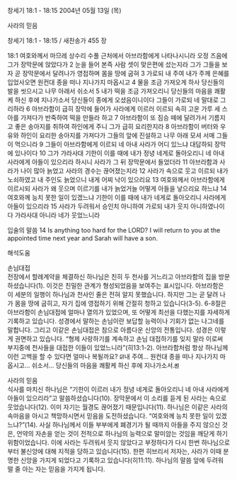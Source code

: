 창세기 18:1 - 18:15 
2004년 05월 13일 (목)

사라의 믿음



창세기 18:1 - 18:15 / 새찬송가 455 장


18:1 여호와께서 마므레 상수리 수풀 근처에서 아브라함에게 나타나시니라 오정 즈음에 그가 장막문에 앉았다가 2 눈을 들어 본즉 사람 셋이 맞은편에 섰는지라 그가 그들을 보자 곧 장막문에서 달려나가 영접하며 몸을 땅에 굽혀 3 가로되 내 주여 내가 주께 은혜를 입었사오면 원컨대 종을 떠나 지나가지 마옵시고 4 물을 조금 가져오게 하사 당신들의 발을 씻으시고 나무 아래서 쉬소서 5 내가 떡을 조금 가져오리니 당신들의 마음을 쾌활케 하신 후에 지나가소서 당신들이 종에게 오셨음이니이다 그들이 가로되 네 말대로 그리하라 6 아브라함이 급히 장막에 들어가 사라에게 이르러 이르되 속히 고운 가루 세 스아를 가져다가 반죽하여 떡을 만들라 하고 7 아브라함이 또 짐승 떼에 달려가서 기름지고 좋은 송아지를 취하여 하인에게 주니 그가 급히 요리한지라 8 아브라함이 버터와 우유와 하인이 요리한 송아지를 가져다가 그들의 앞에 진설하고 나무 아래 모셔 서매 그들이 먹으니라 9 그들이 아브라함에게 이르되 네 아내 사라가 어디 있느냐 대답하되 장막에 있나이다 10 그가 가라사대 기한이 이를 때에 내가 정녕 네게로 돌아오리니 네 아내 사라에게 아들이 있으리라 하시니 사라가 그 뒤 장막문에서 들었더라 11 아브라함과 사라가 나이 많아 늙었고 사라의 경수는 끊어졌는지라 12 사라가 속으로 웃고 이르되 내가 노쇠하였고 내 주인도 늙었으니 내게 어찌 낙이 있으리요 13 여호와께서 아브라함에게 이르시되 사라가 왜 웃으며 이르기를 내가 늙었거늘 어떻게 아들을 낳으리요 하느냐 14 여호와께 능치 못한 일이 있겠느냐 기한이 이를 때에 내가 네게로 돌아오리니 사라에게 아들이 있으리라 15 사라가 두려워서 승인치 아니하여 가로되 내가 웃지 아니하였나이다 가라사대 아니라 네가 웃었느니라 

입술의 말씀 
14 Is anything too hard for the LORD? I will return to you at the appointed time next year and Sarah will have a son.

해석도움





손님대접  
전장에서 할례계약을 체결하신 하나님은 친히 두 천사를 거느리고 아브라함의 집을 방문하셨습니다(1). 이것은 친밀한 관계가 형성되었음을 보여주는 표시입니다. 아브라함은 이 세분의 일행이 하나님과 천사인 줄은 전혀 알지 못했습니다. 하지만 그는 곧 달려 나가 몸을 땅에 굽히고, 자기 집에 영접하기 위해 간절히 청하고 있습니다(3-5). 6-8절은 아브라함이 손님대접에 얼마나 열의가 있었으며, 또 어떻게 최선을 다했는지를 자세하게 기록하고 있습니다. 성경에서 말하는 손님이란 보답할 능력이나 기회가 없는 나그네를 말합니다. 그리고 이같은 손님대접은 참으로 아름다운 신앙의 전통입니다. 성경은 이렇게 권면하고 있습니다. “형제 사랑하기를 계속하고 손님 대접하기를 잊지 말라 이로써 부지중에 천사들을 대접한 이들이 있었느니라”(히13:1-2). 아브라함처럼 항상 하나님께 이런 고백을 할 수 있다면 얼마나 복될까요? ꡒ내 주여… 원컨대 종을 떠나 지나가지 마옵시고… 쉬소서… 당신들의 마음을 쾌활케 하신 후에 지나가소서.ꡓ 

사라의 믿음  
식사를 마치신 하나님은 “기한이 이르러 내가 정녕 네게로 돌아오리니 네 아내 사라에게 아들이 있으리라”고 말씀하셨습니다(10). 장막문에서 이 소리를 듣게 된 사라는 속으로 웃었습니다(12). 이미 자기는 월경도 끊어졌기 때문입니다(11). 하나님은 이같은 사라의 속마음을 아시고 책망하시면서 믿음을 도전하셨습니다. “여호와께 능치 못한 일이 있겠느냐?”(14). 사실 하나님께서 이들 부부에게 폐경기가 될 때까지 아들을 주지 않으신 것은, 언약의 자손을 얻는 것이 전적으로 하나님의 능력으로 말미암는 것임을 깨닫게 하기 위함이었습니다. 이에 사라는 두려워서 웃지 않았다고 부정하다가 다시 한번 하나님으로부터 불신앙에 대해 지적을 당하고 있습니다(15). 한편 히브리서 저자는, 사라가 이때 분명한 신앙을 가지게 되었다고 기록하고 있습니다(히11:11). 하나님의 말씀 앞에 두려워 떨 줄 아는 자는 믿음을 가지게 됩니다.